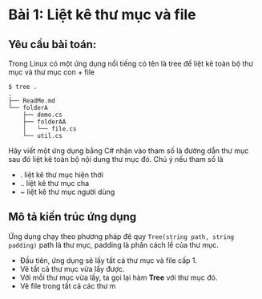 # Bài 1: Liệt kê thư mục và file
## Yêu cầu bài toán:
Trong Linux có một ứng dụng nổi tiếng có tên là tree để liệt kê toàn bộ thư mục và thư mục con + file
```
$ tree .
.
├── ReadMe.md
└── folderA
    ├── demo.cs
    ├── folderAA
    │   └── file.cs
    └── util.cs
```
Hãy viết một ứng dụng bằng C# nhận vào tham số là đường dẫn thư mục sau đó liệt kê toàn bộ nội dung thư mục đó.
Chú ý nếu tham số là
- . liệt kê thư mục hiện thời
- .. liệt kê thư mục cha
- ~ liệt kê thư mục người dùng 

## Mô tả kiến trúc ứng dụng
Ứng dụng chạy theo phương pháp đệ quy ```Tree(string path, string padding)``` path là thư mục, padding là phần cách lề của thư mục.
- Đầu tiên, ứng dụng sẽ lấy tất cả thư mục và file cấp 1.
- Vẽ tất cả thư mục vừa lấy được.
- Với mỗi thư mục vừa lấy, ta gọi lại hàm **Tree** với thư mục đó.
- Vẽ file trong tất cả các thư m
